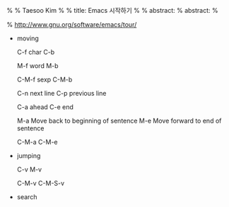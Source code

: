%
% Taesoo Kim
%
% title: Emacs 시작하기
%
% abstract: 
% abstract: 
%

% http://www.gnu.org/software/emacs/tour/

- moving

	C-f	char
	C-b	

	M-f	word
	M-b	

    C-M-f sexp
    C-M-b 
    
	C-n	next line
	C-p	previous line

	C-a	ahead
	C-e	end

	M-a	Move back to beginning of sentence
	M-e	Move forward to end of sentence

    C-M-a 
    C-M-e
    
- jumping

    C-v
    M-v
    
    C-M-v
    C-M-S-v

    

- search
